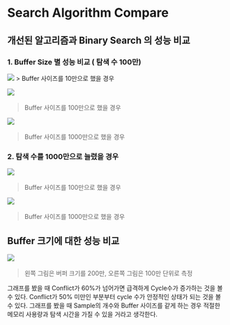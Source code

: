 # Search Algorithm Compare

## 개선된 알고리즘과 Binary Search 의 성능 비교
### 1. Buffer Size 별 성능 비교 ( 탐색 수 100만)
<img src="img/종합비교2(10만).png"/>
> Buffer 사이즈를 10만으로 했을 경우

![](img/종합비교2(100만).png)
> Buffer 사이즈를 100만으로 했을 경우

![](img/종합비교2(1000만).png)
> Buffer 사이즈를 1000만으로 했을 경우

### 2. 탐색 수를 1000만으로 늘렸을 경우
![](img/1000만_서치(100만).png)
> Buffer 사이즈를 100만으로 했을 경우

![](img/1000만_서치(1000만).png)
> Buffer 사이즈를 1000만으로 했을 경우


## Buffer 크기에 대한 성능 비교
![](img/버퍼비교.png)
> 왼쪽 그림은 버퍼 크기를 200만, 오른쪽 그림은 100만 단위로 측정

그래프를 봤을 때 Conflict가 60%가 넘어가면 급격하게 Cycle수가 증가하는 것을 볼 수 있다.
Conflict가 50% 미만인 부분부터 cycle 수가 안정적인 상태가 되는 것을 볼 수 있다. 그래프를 봤을 때 Sample의 개수와 Buffer 사이즈를 같게 하는 경우 적절한 메모리 사용량과 탐색 시간을 가질 수 있을 거라고 생각한다.


